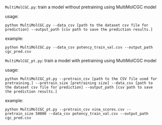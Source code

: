 `MultiMolCGC.py`: train a model without pretraining using MultiMolCGC model

usage:
```
python MultiMolCGC.py --data_csv [path to the dataset csv file for prediction] --output_path [csv path to save the prediction results.] 
```
example:
```
python MultiMolCGC.py --data_csv potency_train_val.csv --output_path cgc_pred.csv 
```

`MultiMolCGC_pt.py`: train a model with pretraining using MultiMolCGC model

usage:
```
python MultiMolCGC_pt.py --pretrain_csv [path to the CSV file used for pretraining.] --pretrain_size [pretraining size] --data_csv [path to the dataset csv file for prediction] --output_path [csv path to save the prediction results.] 
```

example:
```
python MultiMolCGC_pt.py --pretrain_csv vina_scores.csv --pretrain_size 50000 --data_csv potency_train_val.csv --output_path cgc_pred.csv 
```
